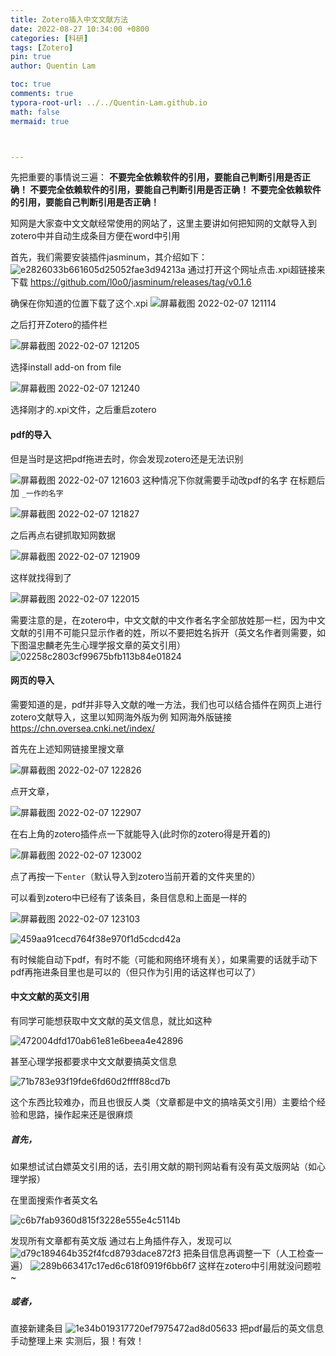 ```yaml
---
title: Zotero插入中文文献方法
date: 2022-08-27 10:34:00 +0800
categories: [科研]
tags: [Zotero]
pin: true
author: Quentin Lam

toc: true
comments: true
typora-root-url: ../../Quentin-Lam.github.io
math: false
mermaid: true



---
```


先把重要的事情说三遍：
**不要完全依赖软件的引用，要能自己判断引用是否正确！
不要完全依赖软件的引用，要能自己判断引用是否正确！
不要完全依赖软件的引用，要能自己判断引用是否正确！**

知网是大家查中文文献经常使用的网站了，这里主要讲如何把知网的文献导入到zotero中并自动生成条目方便在word中引用

首先，我们需要安装插件jasminum，其介绍如下：
![e2826033b661605d25052fae3d94213a](/assets/blog_res/2022-03-10-Zotero%E6%8F%92%E5%85%A5%E4%B8%AD%E6%96%87%E6%96%87%E7%8C%AE.assets/e2826033b661605d25052fae3d94213a.png)
通过打开这个网址点击.xpi超链接来下载
https://github.com/l0o0/jasminum/releases/tag/v0.1.6

确保在你知道的位置下载了这个.xpi
![屏幕截图 2022-02-07 121114](/assets/blog_res/2022-03-10-Zotero%E6%8F%92%E5%85%A5%E4%B8%AD%E6%96%87%E6%96%87%E7%8C%AE.assets/%E5%B1%8F%E5%B9%95%E6%88%AA%E5%9B%BE%202022-02-07%20121114.png)

之后打开Zotero的插件栏

![屏幕截图 2022-02-07 121205](/assets/blog_res/2022-03-10-Zotero%E6%8F%92%E5%85%A5%E4%B8%AD%E6%96%87%E6%96%87%E7%8C%AE.assets/%E5%B1%8F%E5%B9%95%E6%88%AA%E5%9B%BE%202022-02-07%20121205.png)

选择install add-on from file

![屏幕截图 2022-02-07 121240](/assets/blog_res/2022-03-10-Zotero%E6%8F%92%E5%85%A5%E4%B8%AD%E6%96%87%E6%96%87%E7%8C%AE.assets/%E5%B1%8F%E5%B9%95%E6%88%AA%E5%9B%BE%202022-02-07%20121240.png)

选择刚才的.xpi文件，之后重启zotero

#### pdf的导入

但是当时是这把pdf拖进去时，你会发现zotero还是无法识别

![屏幕截图 2022-02-07 121603](/assets/blog_res/2022-03-10-Zotero%E6%8F%92%E5%85%A5%E4%B8%AD%E6%96%87%E6%96%87%E7%8C%AE.assets/%E5%B1%8F%E5%B9%95%E6%88%AA%E5%9B%BE%202022-02-07%20121603.png)
这种情况下你就需要手动改pdf的名字
在标题后加
`_一作的名字`

![屏幕截图 2022-02-07 121827](/assets/blog_res/2022-03-10-Zotero%E6%8F%92%E5%85%A5%E4%B8%AD%E6%96%87%E6%96%87%E7%8C%AE.assets/%E5%B1%8F%E5%B9%95%E6%88%AA%E5%9B%BE%202022-02-07%20121827.png)

之后再点右键抓取知网数据

![屏幕截图 2022-02-07 121909](/assets/blog_res/2022-03-10-Zotero%E6%8F%92%E5%85%A5%E4%B8%AD%E6%96%87%E6%96%87%E7%8C%AE.assets/%E5%B1%8F%E5%B9%95%E6%88%AA%E5%9B%BE%202022-02-07%20121909.png)

这样就找得到了

![屏幕截图 2022-02-07 122015](/assets/blog_res/2022-03-10-Zotero%E6%8F%92%E5%85%A5%E4%B8%AD%E6%96%87%E6%96%87%E7%8C%AE.assets/%E5%B1%8F%E5%B9%95%E6%88%AA%E5%9B%BE%202022-02-07%20122015.png)

需要注意的是，在zotero中，中文文献的中文作者名字全部放姓那一栏，因为中文文献的引用不可能只显示作者的姓，所以不要把姓名拆开（英文名作者则需要，如下图温忠麟老先生心理学报文章的英文引用）
![02258c2803cf99675bfb113b84e01824](/assets/blog_res/2022-03-10-Zotero%E6%8F%92%E5%85%A5%E4%B8%AD%E6%96%87%E6%96%87%E7%8C%AE.assets/02258c2803cf99675bfb113b84e01824.png)

#### 网页的导入

需要知道的是，pdf并非导入文献的唯一方法，我们也可以结合插件在网页上进行zotero文献导入，这里以知网海外版为例
知网海外版链接
https://chn.oversea.cnki.net/index/

首先在上述知网链接里搜文章

![屏幕截图 2022-02-07 122826](/assets/blog_res/2022-03-10-Zotero%E6%8F%92%E5%85%A5%E4%B8%AD%E6%96%87%E6%96%87%E7%8C%AE.assets/%E5%B1%8F%E5%B9%95%E6%88%AA%E5%9B%BE%202022-02-07%20122826.png)

点开文章，

![屏幕截图 2022-02-07 122907](/assets/blog_res/2022-03-10-Zotero%E6%8F%92%E5%85%A5%E4%B8%AD%E6%96%87%E6%96%87%E7%8C%AE.assets/%E5%B1%8F%E5%B9%95%E6%88%AA%E5%9B%BE%202022-02-07%20122907.png)

在右上角的zotero插件点一下就能导入(此时你的zotero得是开着的)

![屏幕截图 2022-02-07 123002](/assets/blog_res/2022-03-10-Zotero%E6%8F%92%E5%85%A5%E4%B8%AD%E6%96%87%E6%96%87%E7%8C%AE.assets/%E5%B1%8F%E5%B9%95%E6%88%AA%E5%9B%BE%202022-02-07%20123002.png)

点了再按一下`enter`（默认导入到zotero当前开着的文件夹里的）

可以看到zotero中已经有了该条目，条目信息和上面是一样的

![屏幕截图 2022-02-07 123103](/assets/blog_res/2022-03-10-Zotero%E6%8F%92%E5%85%A5%E4%B8%AD%E6%96%87%E6%96%87%E7%8C%AE.assets/%E5%B1%8F%E5%B9%95%E6%88%AA%E5%9B%BE%202022-02-07%20123103.png)

![459aa91cecd764f38e970f1d5cdcd42a](/assets/blog_res/2022-03-10-Zotero%E6%8F%92%E5%85%A5%E4%B8%AD%E6%96%87%E6%96%87%E7%8C%AE.assets/459aa91cecd764f38e970f1d5cdcd42a.png)



有时候能自动下pdf，有时不能（可能和网络环境有关），如果需要的话就手动下pdf再拖进条目里也是可以的（但只作为引用的话这样也可以了）

#### 中文文献的英文引用

有同学可能想获取中文文献的英文信息，就比如这种

![472004dfd170ab61e81e6beea4e42896](/assets/blog_res/2022-03-10-Zotero%E6%8F%92%E5%85%A5%E4%B8%AD%E6%96%87%E6%96%87%E7%8C%AE.assets/472004dfd170ab61e81e6beea4e42896.png)

甚至心理学报都要求中文文献要搞英文信息

![71b783e93f19fde6fd60d2ffff88cd7b](/assets/blog_res/2022-03-10-Zotero%E6%8F%92%E5%85%A5%E4%B8%AD%E6%96%87%E6%96%87%E7%8C%AE.assets/71b783e93f19fde6fd60d2ffff88cd7b.png)

这个东西比较难办，而且也很反人类（文章都是中文的搞啥英文引用）主要给个经验和思路，操作起来还是很麻烦

##### 首先，

如果想试试白嫖英文引用的话，去引用文献的期刊网站看有没有英文版网站（如心理学报）



在里面搜索作者英文名

![c6b7fab9360d815f3228e555e4c5114b](/assets/blog_res/2022-03-10-Zotero%E6%8F%92%E5%85%A5%E4%B8%AD%E6%96%87%E6%96%87%E7%8C%AE.assets/c6b7fab9360d815f3228e555e4c5114b.png)

发现所有文章都有英文版
通过右上角插件存入，发现可以
![d79c189464b352f4fcd8793dace872f3](/assets/blog_res/2022-03-10-Zotero%E6%8F%92%E5%85%A5%E4%B8%AD%E6%96%87%E6%96%87%E7%8C%AE.assets/d79c189464b352f4fcd8793dace872f3.png)
把条目信息再调整一下（人工检查一遍）
![289b663417c17ed6c618f0919f6bb6f7](/assets/blog_res/2022-03-10-Zotero%E6%8F%92%E5%85%A5%E4%B8%AD%E6%96%87%E6%96%87%E7%8C%AE.assets/289b663417c17ed6c618f0919f6bb6f7.png)
这样在zotero中引用就没问题啦~

##### 或者，

直接新建条目
![1e34b019317720ef7975472ad8d05633](/assets/blog_res/2022-08-27-Zotero%E6%8F%92%E5%85%A5%E4%B8%AD%E6%96%87%E6%96%87%E7%8C%AE.assets/1e34b019317720ef7975472ad8d05633.png)
把pdf最后的英文信息手动整理上来
实测后，狠！有效！